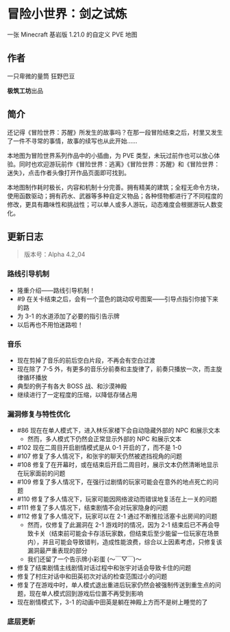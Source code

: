 # 冒险小世界：剑之试炼

一张 Minecraft 基岩版 1.21.0 的自定义 PVE 地图

## 作者

一只卑微的量筒
狂野巴豆

**极筑工坊**出品

## 简介

还记得《冒险世界：苏醒》所发生的故事吗？在那一段冒险结束之后，村里又发生了一件不寻常的事情，故事的续写也从此开始……

本地图为冒险世界系列作品中的小插曲，为 PVE 类型，未玩过前作也可以放心体验。同时也欢迎游玩前作《冒险世界：逃离》《冒险世界：苏醒》和《冒险世界：迷失》，点击作者头像打开作品页面即可找到。

本地图制作耗时极长，内容和机制十分完善。拥有精美的建筑；全程无命令方块，使用函数驱动；拥有药水、武器等多种自定义物品；各种怪物都进行了不同程度的修改，更具有趣味性和挑战性；可以单人或多人游玩，动态难度会根据游玩人数变化。

## 更新日志

> 版本号：Alpha 4.2_04

### 路线引导机制

- 隆重介绍——路线引导机制！
- #9 在关卡结束之后，会有一个蓝色的跳动叹号图案——引导点指引你接下来的路
- 为 3-1 的水道添加了必要的指引告示牌
- 以后再也不用怕迷路啦！

### 音乐

- 现在剪掉了音乐的前后空白片段，不再会有空白过渡
- 现在除了 7-5 外，有更多的音乐分前奏和主旋律了，前奏只播放一次，而主旋律循环播放
- 典型的例子有各大 BOSS 战、和沙漠神殿
- 继续进行了一定程度的压缩，以降低存储占用

### 漏洞修复与特性优化

- #86 现在在单人模式下，进入林乐家楼下会自动隐藏外部的 NPC 和展示文本
  - 然而，多人模式下仍然会正常显示外部的 NPC 和展示文本
- #102 现在二周目开启剧情模式是从 0-1 开启的了，而不是 1-0
- #107 修复了多人情况下，和张宇的聊天仍然被遮挡视角的问题
- #108 修复了在开幕时，或在结束后开启二周目时，展示文本仍然清晰地显示在玩家面前的问题
- #109 修复了多人情况下，在强行过剧情的玩家可能会在意外的地点死亡的问题
- #110 修复了多人情况下，玩家可能因网络波动而错误地复活在上一关的问题
- #111 修复了多人情况下，结束剧情不会对玩家隐身的问题
- #112 修复了多人情况下，玩家可以在 2-1 通过不断推拉活塞卡出房间的问题
  - 然而，仅修复了此漏洞在 2-1 游戏时的情况，因为 2-1 结束后已不再会导致卡关（结束前可能会卡存活玩家数，但结束后至少能留一位玩家在场景内），并且可能会导致错判，造成性能浪费，综合以上因素考虑，只修复该漏洞最严重表现的部分
  - 我们还留了一个告示牌小彩蛋 (～￣▽￣)～
- 修复了结束剧情主线剧情对话过程中和张宇对话会导致卡住的问题
- 修复了村庄对话中和田英初次对话的检查范围过小的问题
- 修复了在游戏中时，单人模式退出重进后玩家仍然会被强制传送到重生点的问题，现在单人模式回到游戏后位置不再受到影响
- 现在剧情模式下，3-1 的动画中田英是躺在神殿上方而不是树上睡觉的了

### 底层更新
